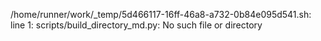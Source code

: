 /home/runner/work/_temp/5d466117-16ff-46a8-a732-0b84e095d541.sh: line 1: scripts/build_directory_md.py: No such file or directory
